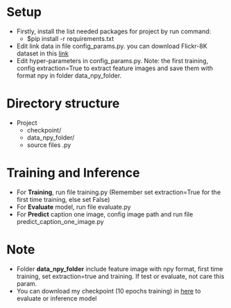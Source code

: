 # Setup
- Firstly, install the list needed packages for project by run command:
  - $pip install -r requirements.txt
- Edit link data in file config_params.py. you can download Flickr-8K dataset in this [link](https://data-flair.training/blogs/python-based-project-image-caption-generator-cnn/)
- Edit hyper-parameters in config_params.py. Note: the first training, config extraction=True to extract feature images and save them with format npy in folder data_npy_folder.
# Directory structure
- Project 
  - checkpoint/
  - data_npy_folder/
  - source files .py

# Training and Inference
- For **Training**, run file training.py (Remember set extraction=True for the first time training, else set False)
- For **Evaluate** model, run file evaluate.py
- For **Predict** caption one image, config image path and run file predict_caption_one_image.py

# Note
- Folder **data_npy_folder** include feature image with npy format, first time training, set extraction=true and training. If test or evaluate, not care this param.
- You can download my checkpoint (10 epochs training) in [here](https://drive.google.com/file/d/1GTbhZ3hbjjc3fU94tcTXPdf_jUr5HcUp/view?usp=sharing) to evaluate or inference model

